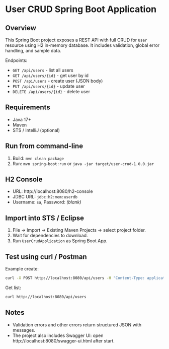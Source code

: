 # User CRUD Spring Boot Application

## Overview
This Spring Boot project exposes a REST API with full CRUD for `User` resource using H2 in-memory database.
It includes validation, global error handling, and sample data.

Endpoints:
- `GET /api/users` - list all users
- `GET /api/users/{id}` - get user by id
- `POST /api/users` - create user (JSON body)
- `PUT /api/users/{id}` - update user
- `DELETE /api/users/{id}` - delete user

## Requirements
- Java 17+
- Maven
- STS / IntelliJ (optional)

## Run from command-line
1. Build: `mvn clean package`
2. Run: `mvn spring-boot:run` or `java -jar target/user-crud-1.0.0.jar`

## H2 Console
- URL: http://localhost:8080/h2-console
- JDBC URL: `jdbc:h2:mem:userdb`
- Username: `sa`, Password: *(blank)*

## Import into STS / Eclipse
1. File -> Import -> Existing Maven Projects -> select project folder.
2. Wait for dependencies to download.
3. Run `UserCrudApplication` as Spring Boot App.

## Test using curl / Postman
Example create:
```bash
curl -X POST http://localhost:8080/api/users -H "Content-Type: application/json" -d '{ "name":"Ajay", "email":"ajay@example.com", "salary":50000 }'
```
Get list:
```bash
curl http://localhost:8080/api/users
```

## Notes
- Validation errors and other errors return structured JSON with messages.
- The project also includes Swagger UI: open http://localhost:8080/swagger-ui.html after start.

